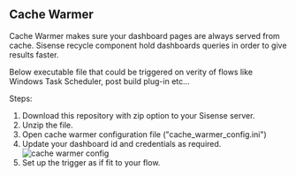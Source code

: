 ## Cache Warmer


Cache Warmer makes sure your dashboard pages are always served from cache.
Sisense recycle component hold dashboards queries in order to give results faster. 

Below executable file that could be triggered on verity of flows like Windows Task Scheduler, post build plug-in etc...


Steps:

1. Download this repository with zip option to your Sisense server.
2. Unzip the file.
3. Open cache warmer configuration file ("cache_warmer_config.ini") 
4. Update your dashboard id and credentials as required.
![cache warmer config](https://cloud.githubusercontent.com/assets/7319365/25283537/c84f0d46-26bc-11e7-879b-308ab9078d07.png)
5. Set up the trigger as if fit to your flow. 

